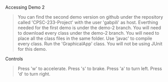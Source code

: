 
Accessing Demo 2
  > You can find the second demo version on github under the repository called 'CPSC-233-Project' with the user 'gabpili' as host.
  > Everthing needed for the first demo is under the demo-2 branch.
  > You will need to download every class under the demo-2 branch.
  > You will need to place all the class files in the same folder.
  > Use 'javac' to compile every class.
  > Run the 'GraphicalApp' class.
  > You will not be using JUnit for this demo. 

Controls     
  > Press 'w' to accelerate.
  > Press 's' to brake.
  > Press 'a' to turn left.
  > Press 'd' to turn right.
  
